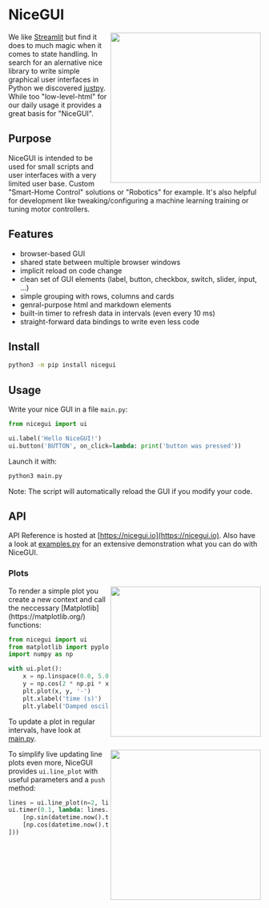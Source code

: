 # NiceGUI

<img src="https://raw.githubusercontent.com/zauberzeug/nicegui/main/sceenshots/ui-elements.png" width="300" align="right">

We like [Streamlit](https://streamlit.io/) but find it does to much magic when it comes to state handling. In search for an alernative nice library to write simple graphical user interfaces in Python we discovered [justpy](https://justpy.io/). While too "low-level-html" for our daily usage it provides a great basis for "NiceGUI".

## Purpose

NiceGUI is intended to be used for small scripts and user interfaces with a very limited user base. Custom "Smart-Home Control" solutions or "Robotics" for example. It's also helpful for development like tweaking/configuring a machine learning training or tuning motor controllers.

## Features

- browser-based GUI
- shared state between multiple browser windows
- implicit reload on code change
- clean set of GUI elements (label, button, checkbox, switch, slider, input, ...)
- simple grouping with rows, columns and cards
- genral-purpose html and markdown elements
- built-in timer to refresh data in intervals (even every 10 ms)
- straight-forward data bindings to write even less code

## Install

```bash
python3 -m pip install nicegui
```

## Usage

Write your nice GUI in a file `main.py`:

```python
from nicegui import ui

ui.label('Hello NiceGUI!')
ui.button('BUTTON', on_click=lambda: print('button was pressed'))
```

Launch it with:

```bash
python3 main.py
```

Note: The script will automatically reload the GUI if you modify your code.

## API

API Reference is hosted at [https://nicegui.io](https://nicegui.io). Also have a look at [examples.py](https://github.com/zauberzeug/nicegui/tree/main/examples.py) for an extensive demonstration what you can do with NiceGUI.

### Plots

<img src="https://raw.githubusercontent.com/zauberzeug/nicegui/main/sceenshots/demo-plot.png" width="300" align="right">
To render a simple plot you create a new context and call the neccessary [Matplotlib](https://matplotlib.org/) functions:

```python
from nicegui import ui
from matplotlib import pyplot as plt
import numpy as np

with ui.plot():
    x = np.linspace(0.0, 5.0)
    y = np.cos(2 * np.pi * x) * np.exp(-x)
    plt.plot(x, y, '-')
    plt.xlabel('time (s)')
    plt.ylabel('Damped oscillation')
```

To update a plot in regular intervals, have look at [main.py](https://github.com/zauberzeug/nicegui/tree/main/main.py).

<img src="https://raw.githubusercontent.com/zauberzeug/nicegui/main/sceenshots/demo-live-plot.gif" width="300" align="right">

To simplify live updating line plots even more, NiceGUI provides `ui.line_plot` with useful parameters and a `push` method:

```python
lines = ui.line_plot(n=2, limit=20).with_legend(['sin', 'cos'], loc='upper center', ncol=2)
ui.timer(0.1, lambda: lines.push([datetime.now()], [
    [np.sin(datetime.now().timestamp()) + 0.02 * np.random.randn()],
    [np.cos(datetime.now().timestamp()) + 0.02 * np.random.randn()],
]))
```
